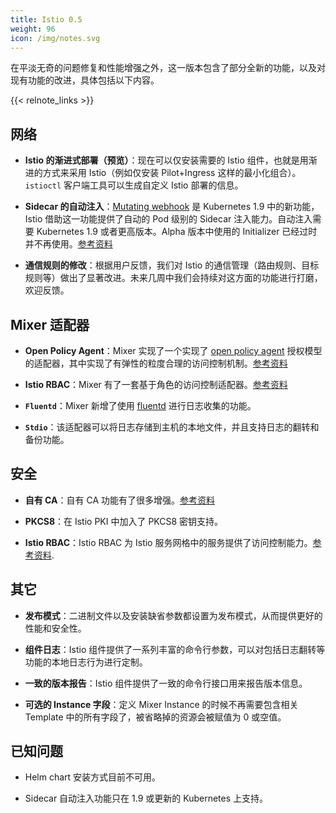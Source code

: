 ```yaml
---
title: Istio 0.5
weight: 96
icon: /img/notes.svg
---
```


在平淡无奇的问题修复和性能增强之外，这一版本包含了部分全新的功能，以及对现有功能的改进，具体包括以下内容。

{{< relnote_links >}}

## 网络

- **Istio 的渐进式部署（预览）**：现在可以仅安装需要的 Istio 组件，也就是用渐进的方式来采用 Istio（例如仅安装 Pilot+Ingress 这样的最小化组合）。`istioctl` 客户端工具可以生成自定义 Istio 部署的信息。

- **Sidecar 的自动注入**：[Mutating webhook](https://github.com/kubernetes/kubernetes/blob/master/CHANGELOG-1.9.md#api-machinery) 是 Kubernetes 1.9 中的新功能，Istio 借助这一功能提供了自动的 Pod 级别的 Sidecar 注入能力。自动注入需要 Kubernetes 1.9 或者更高版本。Alpha 版本中使用的 Initializer 已经过时并不再使用。[参考资料](/zh/docs/setup/kubernetes/sidecar-injection/#sidecar-的自动注入)

- **通信规则的修改**：根据用户反馈，我们对 Istio 的通信管理（路由规则、目标规则等）做出了显著改进。未来几周中我们会持续对这方面的功能进行打磨，欢迎反馈。

## Mixer 适配器

- **Open Policy Agent**：Mixer 实现了一个实现了 [open policy agent](https://www.openpolicyagent.org) 授权模型的适配器，其中实现了有弹性的粒度合理的访问控制机制。[参考资料](https://docs.google.com/document/d/1U2XFmah7tYdmC5lWkk3D43VMAAQ0xkBatKmohf90ICA)

- **Istio RBAC**：Mixer 有了一套基于角色的访问控制适配器。[参考资料](/zh/docs/concepts/security/#授权和鉴权)

- **`Fluentd`**：Mixer 新增了使用 [fluentd](https://www.fluentd.org) 进行日志收集的功能。

- **`Stdio`**：该适配器可以将日志存储到主机的本地文件，并且支持日志的翻转和备份功能。

## 安全

- **自有 CA**：自有 CA 功能有了很多增强。[参考资料](/zh/docs/tasks/security/plugin-ca-cert/)

- **PKCS8**：在 Istio PKI 中加入了 PKCS8 密钥支持。

- **Istio RBAC**：Istio RBAC 为 Istio 服务网格中的服务提供了访问控制能力。[参考资料](/zh/docs/concepts/security/#授权和鉴权).

## 其它

- **发布模式**：二进制文件以及安装缺省参数都设置为发布模式，从而提供更好的性能和安全性。

- **组件日志**：Istio 组件提供了一系列丰富的命令行参数，可以对包括日志翻转等功能的本地日志行为进行定制。

- **一致的版本报告**：Istio 组件提供了一致的命令行接口用来报告版本信息。

- **可选的 Instance 字段**：定义 Mixer Instance 的时候不再需要包含相关 Template 中的所有字段了，被省略掉的资源会被赋值为 0 或空值。

## 已知问题

- Helm chart 安装方式目前不可用。

- Sidecar 自动注入功能只在 1.9 或更新的 Kubernetes 上支持。
